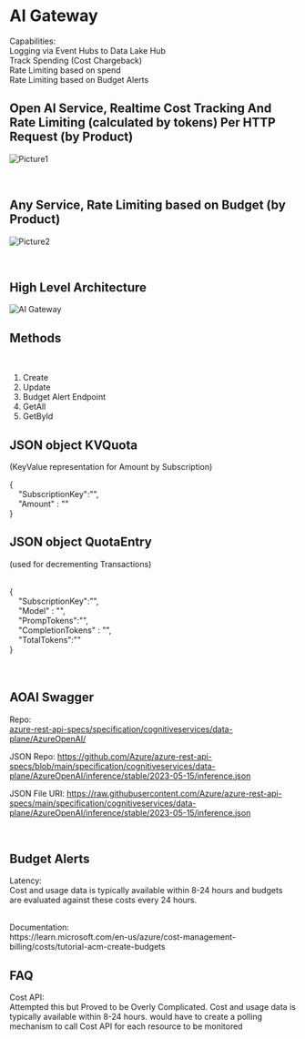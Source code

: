 # AI Gateway 

Capabilities: <br/>
   Logging via Event Hubs to Data Lake Hub <br/>
   Track Spending (Cost Chargeback)  <br/>
   Rate Limiting based on spend  <br/>
   Rate Limiting based on Budget Alerts 
   <br/>

## Open AI Service, Realtime Cost Tracking And Rate Limiting (calculated by tokens) Per HTTP Request (by Product)


![Picture1](https://github.com/ThePreston/Custom-Rate-Limiter-API/assets/84995595/159c2362-4ef6-48d2-87dd-ba51ee3cccfd)

<br/>


## Any Service, Rate Limiting based on Budget (by Product) 


![Picture2](https://github.com/ThePreston/Custom-Rate-Limiter-API/assets/84995595/1b2a987b-0baf-4e05-9d13-8a05779b7017)


<br/>



## High Level Architecture


![AI Gateway](https://github.com/ThePreston/Custom-Rate-Limiter-API/assets/84995595/cc3d5d63-0df0-43b9-923a-7a1a32da487d)



## Methods
<br/>

1) Create
2) Update
3) Budget Alert Endpoint
4) GetAll
5) GetById

   
## JSON object KVQuota 
(KeyValue representation for Amount by Subscription)

{ <br/>
&nbsp;&nbsp;&nbsp;&nbsp;"SubscriptionKey":"", <br/>
&nbsp;&nbsp;&nbsp;&nbsp;"Amount" : "" <br/>
}

    
## JSON object QuotaEntry
(used for decrementing Transactions)

<br/>
{<br/>
&nbsp;&nbsp;&nbsp;&nbsp;"SubscriptionKey":"",<br/>
&nbsp;&nbsp;&nbsp;&nbsp;"Model" : "",<br/>
&nbsp;&nbsp;&nbsp;&nbsp;"PrompTokens":"",<br/>
&nbsp;&nbsp;&nbsp;&nbsp;"CompletionTokens" : "",<br/>
&nbsp;&nbsp;&nbsp;&nbsp;"TotalTokens":""<br/>
}<br/>
<br/>
<br/>


## AOAI Swagger

Repo: <br/>
   [azure-rest-api-specs/specification/cognitiveservices/data-plane/AzureOpenAI/](https://github.com/Azure/azure-rest-api-specs/tree/main/specification/cognitiveservices/data-plane/AzureOpenAI)

JSON Repo:
https://github.com/Azure/azure-rest-api-specs/blob/main/specification/cognitiveservices/data-plane/AzureOpenAI/inference/stable/2023-05-15/inference.json

JSON File URI:
https://raw.githubusercontent.com/Azure/azure-rest-api-specs/main/specification/cognitiveservices/data-plane/AzureOpenAI/inference/stable/2023-05-15/inference.json

<br/>

## Budget Alerts

Latency: </br>
Cost and usage data is typically available within 8-24 hours and budgets are evaluated against these costs every 24 hours.

<br/>
Documentation: <br/>
https://learn.microsoft.com/en-us/azure/cost-management-billing/costs/tutorial-acm-create-budgets


## FAQ

Cost API: </br>
Attempted this but Proved to be Overly Complicated. Cost and usage data is typically available within 8-24 hours. 
would have to create a polling mechanism to call Cost API for each resource to be monitored
